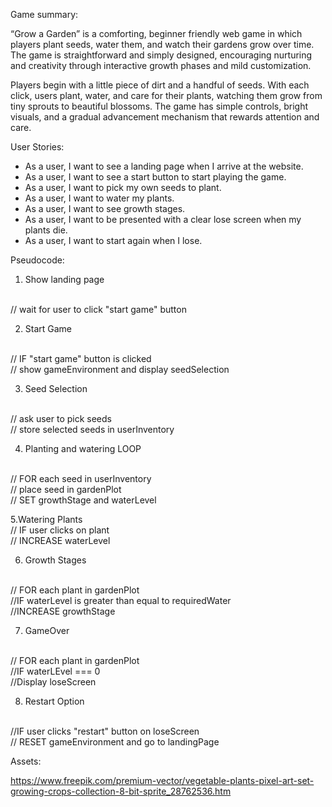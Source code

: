 Game summary:
<br>

“Grow a Garden” is a comforting, beginner friendly web game in which players plant seeds, water them, and watch their gardens grow over time. The game is straightforward and simply designed, encouraging nurturing and creativity through interactive growth phases and mild customization. 

Players begin with a little piece of dirt and a handful of seeds. With each click, users plant, water, and care for their plants, watching them grow from tiny sprouts to beautiful blossoms. The game has simple controls, bright visuals, and a gradual advancement mechanism that rewards attention and care. 

User Stories:

-	As a user, I want to see a landing page when I arrive at the website.
-	As a user, I want to see a start button to start playing the game.
-	As a user, I want to pick my own seeds to plant.
-	As a user, I want to water my plants.
-	As a user, I want to see growth stages.
-	As a user, I want to be presented with a clear lose screen when my plants die.
-	As a user, I want to start again when I lose.

Pseudocode:

1. Show landing page
<br>
// wait for user to click "start game" button

2. Start Game
<br>
// IF "start game" button is clicked
<br>
// show gameEnvironment and display seedSelection

3. Seed Selection
<br>
// ask user to pick seeds
<br>
// store selected seeds in userInventory 

4. Planting and watering LOOP
<br>
// FOR each seed in userInventory
<br>
// place seed in gardenPlot
<br>
// SET growthStage and waterLevel

5.Watering Plants
<br>
// IF user clicks on plant 
<br>
// INCREASE waterLevel

6. Growth Stages
<br>
// FOR each plant in gardenPlot
<br>
//IF waterLevel is greater than equal to requiredWater
<br>
//INCREASE growthStage

7. GameOver
<br>
// FOR each plant in gardenPlot
<br>
//IF waterLEvel === 0
<br>
//Display loseScreen

8. Restart Option
<br>
//IF user clicks "restart" button on loseScreen
<br>
// RESET gameEnvironment and go to landingPage

Assets: 

https://www.freepik.com/premium-vector/vegetable-plants-pixel-art-set-growing-crops-collection-8-bit-sprite_28762536.htm
 
